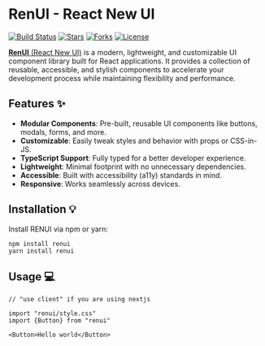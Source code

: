 # RenUI - React New UI

[![Build Status](https://img.shields.io/badge/build-passing-brightgreen)](https://github.com/hnamhocit/renui/actions)
[![Stars](https://img.shields.io/github/stars/hnamhocit/renui?style=social)](https://github.com/hnamhocit/renui/stargazers)
[![Forks](https://img.shields.io/github/forks/hnamhocit/renui?style=social)](https://github.com/hnamhocit/renui/network/members)
[![License](https://img.shields.io/badge/license-MIT-blue)](LICENSE)

[**RenUI** (React New UI)](https://renui.vercel.app) is a modern, lightweight, and customizable UI component library built for React applications. It provides a collection of reusable, accessible, and stylish components to accelerate your development process while maintaining flexibility and performance.

## Features ✨

-   **Modular Components**: Pre-built, reusable UI components like buttons, modals, forms, and more.
-   **Customizable**: Easily tweak styles and behavior with props or CSS-in-JS.
-   **TypeScript Support**: Fully typed for a better developer experience.
-   **Lightweight**: Minimal footprint with no unnecessary dependencies.
-   **Accessible**: Built with accessibility (a11y) standards in mind.
-   **Responsive**: Works seamlessly across devices.

## Installation 💡

Install RENUI via npm or yarn:

```base
npm install renui
yarn install renui
```

## Usage 💻

```
// "use client" if you are using nextjs

import "renui/style.css"
import {Button} from "renui"

<Button>Hello world</Button>
```
